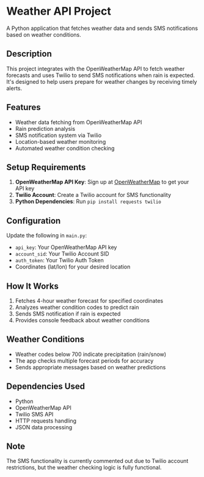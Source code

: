 # Weather API Project

A Python application that fetches weather data and sends SMS notifications based on weather conditions.

## Description

This project integrates with the OpenWeatherMap API to fetch weather forecasts and uses Twilio to send SMS notifications when rain is expected. It's designed to help users prepare for weather changes by receiving timely alerts.

## Features

- Weather data fetching from OpenWeatherMap API
- Rain prediction analysis
- SMS notification system via Twilio
- Location-based weather monitoring
- Automated weather condition checking

## Setup Requirements

1. **OpenWeatherMap API Key**: Sign up at [OpenWeatherMap](https://openweathermap.org/api) to get your API key
2. **Twilio Account**: Create a Twilio account for SMS functionality
3. **Python Dependencies**: Run `pip install requests twilio`

## Configuration

Update the following in `main.py`:
- `api_key`: Your OpenWeatherMap API key
- `account_sid`: Your Twilio Account SID
- `auth_token`: Your Twilio Auth Token
- Coordinates (lat/lon) for your desired location

## How It Works

1. Fetches 4-hour weather forecast for specified coordinates
2. Analyzes weather condition codes to predict rain
3. Sends SMS notification if rain is expected
4. Provides console feedback about weather conditions

## Weather Conditions

- Weather codes below 700 indicate precipitation (rain/snow)
- The app checks multiple forecast periods for accuracy
- Sends appropriate messages based on weather predictions

## Dependencies Used

- Python
- OpenWeatherMap API
- Twilio SMS API
- HTTP requests handling
- JSON data processing

## Note

The SMS functionality is currently commented out due to Twilio account restrictions, but the weather checking logic is fully functional.
